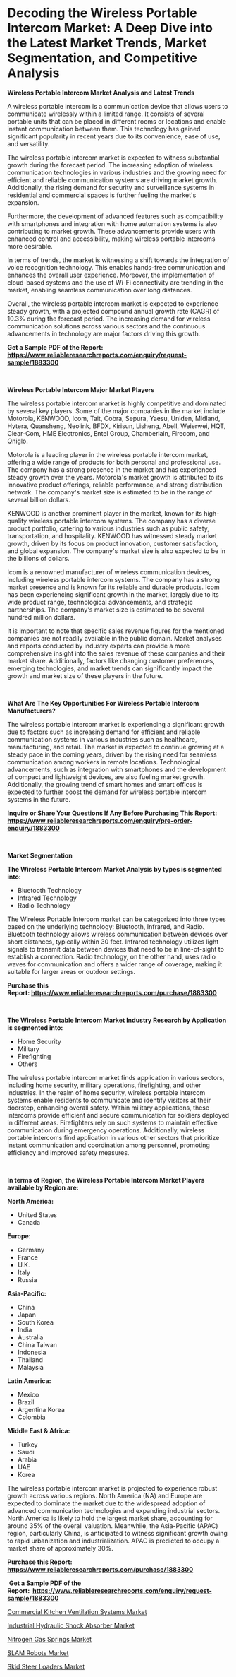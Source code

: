 <p><h1>Decoding the Wireless Portable Intercom Market: A Deep Dive into the Latest Market Trends, Market Segmentation, and Competitive Analysis</h1></p><p><strong>Wireless Portable Intercom Market Analysis and Latest Trends</strong></p>
<p><p>A wireless portable intercom is a communication device that allows users to communicate wirelessly within a limited range. It consists of several portable units that can be placed in different rooms or locations and enable instant communication between them. This technology has gained significant popularity in recent years due to its convenience, ease of use, and versatility.</p><p>The wireless portable intercom market is expected to witness substantial growth during the forecast period. The increasing adoption of wireless communication technologies in various industries and the growing need for efficient and reliable communication systems are driving market growth. Additionally, the rising demand for security and surveillance systems in residential and commercial spaces is further fueling the market's expansion.</p><p>Furthermore, the development of advanced features such as compatibility with smartphones and integration with home automation systems is also contributing to market growth. These advancements provide users with enhanced control and accessibility, making wireless portable intercoms more desirable.</p><p>In terms of trends, the market is witnessing a shift towards the integration of voice recognition technology. This enables hands-free communication and enhances the overall user experience. Moreover, the implementation of cloud-based systems and the use of Wi-Fi connectivity are trending in the market, enabling seamless communication over long distances.</p><p>Overall, the wireless portable intercom market is expected to experience steady growth, with a projected compound annual growth rate (CAGR) of 10.3% during the forecast period. The increasing demand for wireless communication solutions across various sectors and the continuous advancements in technology are major factors driving this growth.</p></p>
<p><strong>Get a Sample PDF of the Report:&nbsp; <a href="https://www.reliableresearchreports.com/enquiry/request-sample/1883300">https://www.reliableresearchreports.com/enquiry/request-sample/1883300</a></strong></p>
<p>&nbsp;</p>
<p><strong>Wireless Portable Intercom Major Market Players</strong></p>
<p><p>The wireless portable intercom market is highly competitive and dominated by several key players. Some of the major companies in the market include Motorola, KENWOOD, Icom, Tait, Cobra, Sepura, Yaesu, Uniden, Midland, Hytera, Quansheng, Neolink, BFDX, Kirisun, Lisheng, Abell, Weierwei, HQT, Clear-Com, HME Electronics, Entel Group, Chamberlain, Firecom, and Qniglo.</p><p>Motorola is a leading player in the wireless portable intercom market, offering a wide range of products for both personal and professional use. The company has a strong presence in the market and has experienced steady growth over the years. Motorola's market growth is attributed to its innovative product offerings, reliable performance, and strong distribution network. The company's market size is estimated to be in the range of several billion dollars.</p><p>KENWOOD is another prominent player in the market, known for its high-quality wireless portable intercom systems. The company has a diverse product portfolio, catering to various industries such as public safety, transportation, and hospitality. KENWOOD has witnessed steady market growth, driven by its focus on product innovation, customer satisfaction, and global expansion. The company's market size is also expected to be in the billions of dollars.</p><p>Icom is a renowned manufacturer of wireless communication devices, including wireless portable intercom systems. The company has a strong market presence and is known for its reliable and durable products. Icom has been experiencing significant growth in the market, largely due to its wide product range, technological advancements, and strategic partnerships. The company's market size is estimated to be several hundred million dollars.</p><p>It is important to note that specific sales revenue figures for the mentioned companies are not readily available in the public domain. Market analyses and reports conducted by industry experts can provide a more comprehensive insight into the sales revenue of these companies and their market share. Additionally, factors like changing customer preferences, emerging technologies, and market trends can significantly impact the growth and market size of these players in the future.</p></p>
<p>&nbsp;</p>
<p><strong>What Are The Key Opportunities For Wireless Portable Intercom Manufacturers?</strong></p>
<p><p>The wireless portable intercom market is experiencing a significant growth due to factors such as increasing demand for efficient and reliable communication systems in various industries such as healthcare, manufacturing, and retail. The market is expected to continue growing at a steady pace in the coming years, driven by the rising need for seamless communication among workers in remote locations. Technological advancements, such as integration with smartphones and the development of compact and lightweight devices, are also fueling market growth. Additionally, the growing trend of smart homes and smart offices is expected to further boost the demand for wireless portable intercom systems in the future.</p></p>
<p><strong>Inquire or Share Your Questions If Any Before Purchasing This Report: <a href="https://www.reliableresearchreports.com/enquiry/pre-order-enquiry/1883300">https://www.reliableresearchreports.com/enquiry/pre-order-enquiry/1883300</a></strong></p>
<p>&nbsp;</p>
<p><strong>Market Segmentation</strong></p>
<p><strong>The Wireless Portable Intercom Market Analysis by types is segmented into:</strong></p>
<p><ul><li>Bluetooth Technology</li><li>Infrared Technology</li><li>Radio Technology</li></ul></p>
<p><p>The Wireless Portable Intercom market can be categorized into three types based on the underlying technology: Bluetooth, Infrared, and Radio. Bluetooth technology allows wireless communication between devices over short distances, typically within 30 feet. Infrared technology utilizes light signals to transmit data between devices that need to be in line-of-sight to establish a connection. Radio technology, on the other hand, uses radio waves for communication and offers a wider range of coverage, making it suitable for larger areas or outdoor settings.</p></p>
<p><strong>Purchase this Report:&nbsp;<a href="https://www.reliableresearchreports.com/purchase/1883300">https://www.reliableresearchreports.com/purchase/1883300</a></strong></p>
<p>&nbsp;</p>
<p><strong>The Wireless Portable Intercom Market Industry Research by Application is segmented into:</strong></p>
<p><ul><li>Home Security</li><li>Military</li><li>Firefighting</li><li>Others</li></ul></p>
<p><p>The wireless portable intercom market finds application in various sectors, including home security, military operations, firefighting, and other industries. In the realm of home security, wireless portable intercom systems enable residents to communicate and identify visitors at their doorstep, enhancing overall safety. Within military applications, these intercoms provide efficient and secure communication for soldiers deployed in different areas. Firefighters rely on such systems to maintain effective communication during emergency operations. Additionally, wireless portable intercoms find application in various other sectors that prioritize instant communication and coordination among personnel, promoting efficiency and improved safety measures.</p></p>
<p>&nbsp;</p>
<p><strong>In terms of Region, the Wireless Portable Intercom Market Players available by Region are:</strong></p>
<p>
    <p> <strong> North America: </strong>
        <ul>
            <li>United States</li>
            <li>Canada</li>
        </ul>
        </p> 
    <p> <strong> Europe: </strong>
        <ul>
            <li>Germany</li>
            <li>France</li>
            <li>U.K.</li>
            <li>Italy</li>
            <li>Russia</li>
        </ul>
        </p> 
    <p> <strong> Asia-Pacific: </strong>
        <ul>
            <li>China</li>
            <li>Japan</li>
            <li>South Korea</li>
            <li>India</li>
            <li>Australia</li>
            <li>China Taiwan</li>
            <li>Indonesia</li>
            <li>Thailand</li>
            <li>Malaysia</li>
        </ul>
        </p> 
    <p> <strong> Latin America: </strong>
        <ul>
            <li>Mexico</li>
            <li>Brazil</li>
            <li>Argentina Korea</li>
            <li>Colombia</li>
        </ul>
        </p> 
    <p> <strong> Middle East & Africa: </strong>
        <ul>
            <li>Turkey</li>
            <li>Saudi</li>
            <li>Arabia</li>
            <li>UAE</li>
            <li>Korea</li>
        </ul>
    </p>
    </p>
<p><p>The wireless portable intercom market is projected to experience robust growth across various regions. North America (NA) and Europe are expected to dominate the market due to the widespread adoption of advanced communication technologies and expanding industrial sectors. North America is likely to hold the largest market share, accounting for around 35% of the overall valuation. Meanwhile, the Asia-Pacific (APAC) region, particularly China, is anticipated to witness significant growth owing to rapid urbanization and industrialization. APAC is predicted to occupy a market share of approximately 30%.</p></p>
<p><strong>Purchase this Report: <a href="https://www.reliableresearchreports.com/purchase/1883300">https://www.reliableresearchreports.com/purchase/1883300</a></strong></p>
<p>&nbsp;<strong>Get a Sample PDF of the Report:&nbsp;&nbsp;<a href="https://www.reliableresearchreports.com/enquiry/request-sample/1883300">https://www.reliableresearchreports.com/enquiry/request-sample/1883300</a></strong></p>
<p><strong></strong></p>
<p><p><a href="https://github.com/globismark/Market-Research-Report-List-1/blob/main/commercial-kitchen-ventilation-systems-market.md">Commercial Kitchen Ventilation Systems Market</a></p><p><a href="https://github.com/markusgodoy/Market-Research-Report-List-1/blob/main/industrial-hydraulic-shock-absorber-market.md">Industrial Hydraulic Shock Absorber Market</a></p><p><a href="https://github.com/nathandecarvalho/Market-Research-Report-List-1/blob/main/nitrogen-gas-springs-market.md">Nitrogen Gas Springs Market</a></p><p><a href="https://github.com/mauripalmi/Market-Research-Report-List-1/blob/main/slam-robots-market.md">SLAM Robots Market</a></p><p><a href="https://github.com/julyju69/Market-Research-Report-List-1/blob/main/skid-steer-loaders-market.md">Skid Steer Loaders Market</a></p></p>